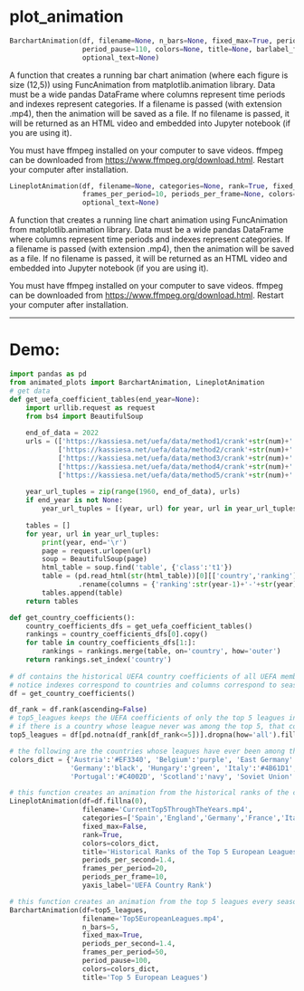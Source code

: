 # plot_animation

```python
BarchartAnimation(df, filename=None, n_bars=None, fixed_max=True, periods_per_second=1.4, frames_per_period=70,
                  period_pause=110, colors=None, title=None, barlabel_format='{:,.2f}', barlabel_position='inside', 
                  optional_text=None)
```                      
A function that creates a running bar chart animation (where each figure is size 
(12,5)) using FuncAnimation from matplotlib.animation library. Data must be a wide 
pandas DataFrame where columns represent time periods and indexes represent categories.
If a filename is passed (with extension .mp4), then the animation will be saved as
a file. If no filename is passed, it will be returned as an HTML video and embedded
into Jupyter notebook (if you are using it).

You must have ffmpeg installed on your computer to save videos. ffmpeg can be 
downloaded from https://www.ffmpeg.org/download.html. Restart your computer after 
installation.


```python
LineplotAnimation(df, filename=None, categories=None, rank=True, fixed_max=True, periods_per_second=2, 
                  frames_per_period=10, periods_per_frame=None, colors=None, title=None, yaxis_label=None, 
                  optional_text=None)
```

A function that creates a running line chart animation using FuncAnimation from 
matplotlib.animation library. Data must be a wide pandas DataFrame where columns
represent time periods and indexes represent categories.
If a filename is passed (with extension .mp4), then the animation will be saved as
a file. If no filename is passed, it will be returned as an HTML video and embedded
into Jupyter notebook (if you are using it).

You must have ffmpeg installed on your computer to save videos. ffmpeg can be downloaded
from https://www.ffmpeg.org/download.html. Restart your computer after installation.

---
# Demo:

```python
import pandas as pd
from animated_plots import BarchartAnimation, LineplotAnimation
# get data
def get_uefa_coefficient_tables(end_year=None):
    import urllib.request as request
    from bs4 import BeautifulSoup
    
    end_of_data = 2022
    urls = (['https://kassiesa.net/uefa/data/method1/crank'+str(num)+'.html' for num in range(1960,1999)] +
            ['https://kassiesa.net/uefa/data/method2/crank'+str(num)+'.html' for num in range(1999,2004)] + 
            ['https://kassiesa.net/uefa/data/method3/crank'+str(num)+'.html' for num in range(2004,2009)] + 
            ['https://kassiesa.net/uefa/data/method4/crank'+str(num)+'.html' for num in range(2009,2018)] + 
            ['https://kassiesa.net/uefa/data/method5/crank'+str(num)+'.html' for num in range(2018,end_of_data)])
    
    year_url_tuples = zip(range(1960, end_of_data), urls)
    if end_year is not None:
        year_url_tuples = [(year, url) for year, url in year_url_tuples if year<=end_year]
    
    tables = []
    for year, url in year_url_tuples:
        print(year, end='\r')
        page = request.urlopen(url)
        soup = BeautifulSoup(page)
        html_table = soup.find('table', {'class':'t1'})
        table = (pd.read_html(str(html_table))[0][['country','ranking']]
                 .rename(columns = {'ranking':str(year-1)+'-'+str(year)}))
        tables.append(table)
    return tables

def get_country_coefficients():
    country_coefficients_dfs = get_uefa_coefficient_tables()
    rankings = country_coefficients_dfs[0].copy()
    for table in country_coefficients_dfs[1:]:
        rankings = rankings.merge(table, on='country', how='outer')
    return rankings.set_index('country')
    
# df contains the historical UEFA country coefficients of all UEFA member countries
# notice indexes correspond to countries and columns correspond to seasons.
df = get_country_coefficients()

df_rank = df.rank(ascending=False)
# top5_leagues keeps the UEFA coefficients of only the top 5 leagues in any given year. 
# if there is a country whose league never was among the top 5, that country is dropped altogether
top5_leagues = df[pd.notna(df_rank[df_rank<=5])].dropna(how='all').fillna(0)

# the following are the countries whose leagues have ever been among the top 5 European leagues.
colors_dict = {'Austria':'#EF3340', 'Belgium':'purple', 'East Germany':'gray', 'England':'#cf081f', 'France':'#0072bb',
               'Germany':'black', 'Hungary':'green', 'Italy':'#4B61D1', 'Netherlands':'#dfa837', 'Spain':'#f1bf00',
               'Portugal':'#C4002D', 'Scotland':'navy', 'Soviet Union':'crimson', 'Yugoslavia':'dodgerblue'}

# this function creates an animation from the historical ranks of the current top 5 leagues in European football
LineplotAnimation(df=df.fillna(0),
                  filename='CurrentTop5ThroughTheYears.mp4', 
                  categories=['Spain','England','Germany','France','Italy'], 
                  fixed_max=False, 
                  rank=True,
                  colors=colors_dict, 
                  title='Historical Ranks of the Top 5 European Leagues', 
                  periods_per_second=1.4,
                  frames_per_period=20,
                  periods_per_frame=10,
                  yaxis_label='UEFA Country Rank')

# this function creates an animation from the top 5 leagues every season.
BarchartAnimation(df=top5_leagues, 
                  filename='Top5EuropeanLeagues.mp4', 
                  n_bars=5, 
                  fixed_max=True, 
                  periods_per_second=1.4, 
                  frames_per_period=50,
                  period_pause=100, 
                  colors=colors_dict, 
                  title='Top 5 European Leagues')
```
    
